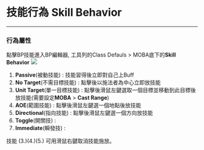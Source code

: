 # 技能行為 Skill Behavior

<hr>

### 行為屬性

點擊BP技能進入BP編輯器, 工具列的Class Defauls > MOBA底下的**Skill Behavior**
![](https://i.imgur.com/rLkwngb.png)

1. **Passive**(被動技能) : 技能習得後立即對自己上Buff
2. **No Target**(不需目標技能) : 點擊後以施法者為中心立即放技能
3. **Unit Target**(單一目標技能) : 點擊後滑鼠左鍵選取一個目標並移動到此目標後放技能(需要設定**MOBA** > **Cast Range**)
4. **AOE**(範圍技能) : 點擊後滑鼠左鍵選一個地點後放技能
5. **Directional**(指向技能) : 點擊後滑鼠左鍵選一個方向放技能
6. **Toggle**(開關技) :
7. **Immediate**(瞬發技) :

<div class="note note-teal">技能 (3.)(4.)(5.) 可用滑鼠右鍵取消技能施放。</div>